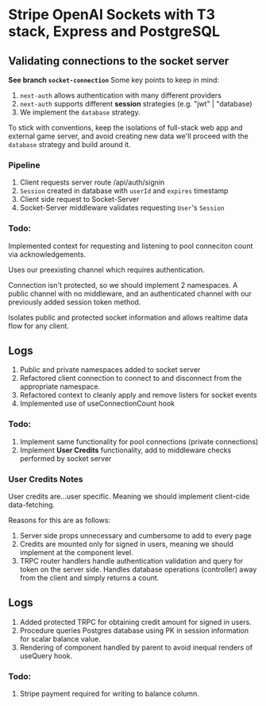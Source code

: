 # Stripe OpenAI Sockets with T3 stack, Express and PostgreSQL

## Validating connections to the socket server
**See branch `socket-connection`**
Some key points to keep in mind:
1. `next-auth` allows authentication with many different providers
2. `next-auth` supports different **session** strategies (e.g. "jwt" | "database)
3. We implement the `database` strategy. 

To stick with conventions, keep the isolations of full-stack web app and external game server, and avoid creating new data we'll proceed with the `database` strategy and build around it. 

### Pipeline
1. Client requests server route /api/auth/signin 
2. `Session` created in database with `userId` and `expires` timestamp
3. Client side request to Socket-Server
4. Socket-Server middleware validates requesting `User`'s `Session`

### Todo:
Implemented context for requesting and listening to pool conneciton count via acknowledgements. 

Uses our preexisting channel which requires authentication.

Connection isn't protected, so we should implement 2 namespaces. A public channel with no middleware, and an authenticated channel with our previously added session token method. 

Isolates public and protected socket information and allows realtime data flow for any client. 

## Logs 
1. Public and private namespaces added to socket server
2. Refactored client connection to connect to and disconnect from the appropriate namespace.
3. Refactored context to cleanly apply and remove listers for socket events
4. Implemented use of useConnectionCount hook

### Todo:
1. Implement same functionality for pool connections (private connections)
2. Implement **User Credits** functionality, add to middleware checks performed by socket server

### User Credits Notes
User credits are...user specific. Meaning we should implement client-cide data-fetching. 

Reasons for this are as follows:
1. Server side props unnecessary and cumbersome to add to every page
2. Credits are mounted only for signed in users, meaning we should implement at the component level.
3. TRPC router handlers handle authentication validation and query for token on the server side. Handles database operations (controller) away from the client and simply returns a count. 

## Logs
1. Added protected TRPC for obtaining credit amount for signed in users.
2. Procedure queries Postgres database using PK in session information for scalar balance value.
3. Rendering of component handled by parent to avoid inequal renders of useQuery hook. 

### Todo:
1. Stripe payment required for writing to balance column. 
